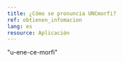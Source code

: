 ```yaml
---
title: ¿Cómo se pronuncia UNCmorfi?
ref: obtienen_infomacion
lang: es
resource: Aplicación
---
```


"u-ene-ce-morfi"
